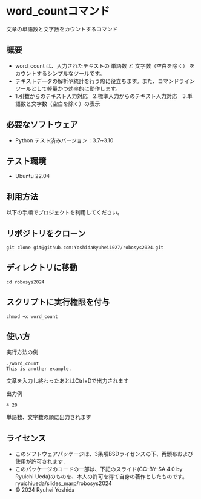 # word_countコマンド
文章の単語数と文字数をカウントするコマンド

## 概要
- word_count は、入力されたテキストの 単語数 と 文字数（空白を除く） をカウントするシンプルなツールです。
- テキストデータの解析や統計を行う際に役立ちます。また、コマンドラインツールとして軽量かつ効率的に動作します。
- 1.引数からのテキスト入力対応　2.標準入力からのテキスト入力対応　3.単語数と文字数（空白を除く）の表示

## 必要なソフトウェア
- Python
  テスト済みバージョン：3.7~3.10

## テスト環境
- Ubuntu 22.04
  
## 利用方法
以下の手順でプロジェクトを利用してください。

## リポジトリをクローン
```git clone git@github.com:YoshidaRyuhei1027/robosys2024.git```

## ディレクトリに移動
```cd robosys2024```

## スクリプトに実行権限を付与
```chmod +x word_count```

## 使い方
実行方法の例
```
./word_count
This is another example.
```
文章を入力し終わったあとはCtrl+Dで出力されます

出力例
```
4 20
```
単語数、文字数の順に出力されます

## ライセンス
- このソフトウェアパッケージは、3条項BSDライセンスの下、再頒布および使用が許可されます．
- このパッケージのコードの一部は、下記のスライド(CC-BY-SA 4.0 by Ryuichi Ueda)のものを、本人の許可を得て自身の著作としたものです。
   ryuichiueda/slides_marp/robosys2024
- © 2024 Ryuhei Yoshida
